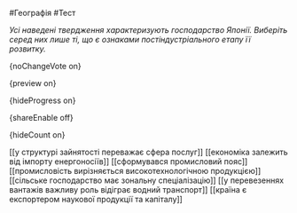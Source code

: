 #Географія #Тест

*Усі наведені твердження характеризують господарство Японії. Виберіть серед них лише ті, що є ознаками постіндустріального етапу її розвитку.*

{noChangeVote on}

{preview on}

{hideProgress on}

{shareEnable off}

{hideCount on}

[[у структурі зайнятості переважає сфера послуг]]
[[економіка залежить від імпорту енергоносіїв]]
[[сформувався промисловий пояс]]
[[промисловість вирізняється високотехнологічною продукцією]]
[[сільське господарство має зональну спеціалізацію]]
[[у перевезеннях вантажів важливу роль відіграє водний транспорт]]
[[країна є експортером наукової продукції та капіталу]]

